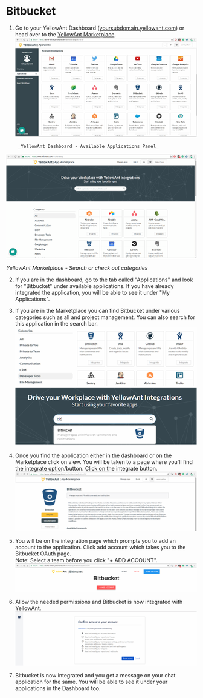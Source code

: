 # Bitbucket

1. Go to your YellowAnt Dashboard \([yoursubdomain.yellowant.com](https://github.com/yellowanthq/yellowant-help-center/tree/bdad19066023aa6a8b667a1d6f05b72945b49759/yoursubdomain.yellowant.com)\) or head over to the [YellowAnt Marketplace](https://www.yellowant.com/marketplace). ![](../../.gitbook/assets/instadash.jpg)

        _YellowAnt Dashboard - Available Applications Panel_

![](../../.gitbook/assets/instamp.png)

_YellowAnt Marketplace - Search or check out categories_

2. If you are in the dashboard, go to the tab called "Applications" and look for "Bitbucket" under available applications. If you have already integrated the application, you will be able to see it under "My Applications".

3. If you are in the Marketplace you can find Bitbucket under various categories such as all and project management. You can also search for this application in the search bar.  
![](../../.gitbook/assets/bitbucket1.png)![](../../.gitbook/assets/bb2.png)

4. Once you find the application either in the dashboard or on the Marketplace click on view. You will be taken to a page where you'll find the integrate option/button. Click on the integrate button.  
![](../../.gitbook/assets/bb3.png)

5. You will be on the integration page which prompts you to add an account to the application. Click add account which takes you to the Bitbucket OAuth page.  
Note: Select a team before you click "+ ADD ACCOUNT".  
![](../../.gitbook/assets/bb6.png)

6. Allow the needed permissions and Bitbucket is now integrated with YellowAnt.  
![](../../.gitbook/assets/bb7.png)

7. Bitbucket is now integrated and you get a message on your chat application for the same. You will be able to see it under your applications in the Dashboard too.

